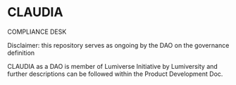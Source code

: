 # CLAUDIA
COMPLIANCE DESK

Disclaimer: this repository serves as ongoing by the DAO on the governance definition

CLAUDIA as a DAO is member of Lumiverse Initiative by Lumiversity and further descriptions can be followed within the Product Development Doc.
